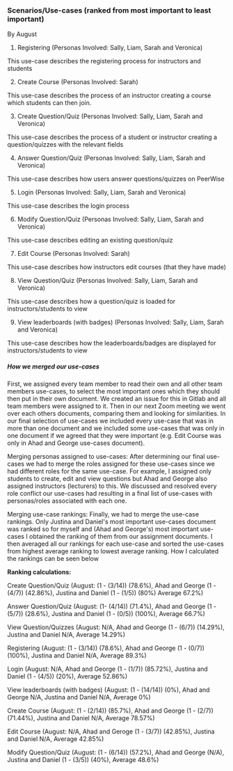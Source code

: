 ### Scenarios/Use-cases (ranked from most important to least important)
By August

1. Registering (Personas Involved: Sally, Liam, Sarah and Veronica)

This use-case describes the registering process for instructors and students

2. Create Course (Personas Involved: Sarah)

This use-case describes the process of an instructor creating a course which students can then join.

3. Create Question/Quiz (Personas Involved: Sally, Liam, Sarah and Veronica)

This use-case describes the process of a student or instructor creating a question/quizzes with the relevant fields

4. Answer Question/Quiz (Personas Involved: Sally, Liam, Sarah and Veronica)

This use-case describes how users answer questions/quizzes on PeerWise

5. Login (Personas Involved: Sally, Liam, Sarah and Veronica)

This use-case describes the login process

6. Modify Question/Quiz (Personas Involved: Sally, Liam, Sarah and Veronica)

This use-case describes editing an existing question/quiz

7. Edit Course (Personas Involved: Sarah)

This use-case describes how instructors edit courses (that they have made)

8. View Question/Quiz (Personas Involved: Sally, Liam, Sarah and Veronica)

This use-case describes how a question/quiz is loaded for instructors/students to view

9. View leaderboards (with badges) (Personas Involved: Sally, Liam, Sarah and Veronica)

This use-case describes how the leaderboards/badges are displayed for instructors/students to view

##### How we merged our use-cases
First, we assigned every team member to read their own and all other team members use-cases, to select the most important ones which they should then put in
their own document. We created an issue for this in Gitlab and all team members were assigned to it. Then in our next Zoom meeting we went over each others
documents, comparing them and looking for similarities. In our final selection of use-cases we included every use-case that was in more than one document
and we included some use-cases that was only in one document if we agreed that they were important (e.g. Edit Course was only in Ahad and George use-cases 
document).

Merging personas assigned to use-cases:
After determining our final use-cases we had to merge the roles assigned for these use-cases since we had different roles for the same use-case. For 
example, I assigned only students to create, edit and view questions but Ahad and George also assigned instructors (lecturers) to this. We discussed and
resolved every role conflict our use-cases had resulting in a final list of use-cases with personas/roles associated with each one.

Merging use-case rankings:
Finally, we had to merge the use-case rankings. Only Justina and Daniel's most important use-cases document was ranked so for myself and (Ahad and George's)
most important use-cases I obtained the ranking of them from our assignment documents. I then averaged all our rankings for each use-case and sorted the 
use-cases from highest average ranking to lowest average ranking. How I calculated the rankings can be seen below

**Ranking calculations:**

Create Question/Quiz (August: (1 - (3/14)) (78.6%), Ahad and George (1 - (4/7)) (42.86%), Justina and Daniel (1 - (1/5)) (80%) Average 67.2%)

Answer Question/Quiz (August: (1- (4/14)) (71.4%), Ahad and George (1 - (5/7)) (28.6%), Justina and Daniel (1 - (0/5)) (100%), Average 66.7%)

View Question/Quizzes (August: N/A, Ahad and George (1 - (6/7)) (14.29%), Justina and Daniel N/A, Average 14.29%)

Registering (August: (1 - (3/14)) (78.6%), Ahad and George (1 - (0/7)) (100%), Justina and Daniel N/A, Average 89.3%)

Login (August: N/A, Ahad and George (1 - (1/7)) (85.72%), Justina and Daniel (1 - (4/5)) (20%), Average 52.86%)

View leaderboards (with badges) (August: (1 - (14/14)) (0%), Ahad and George N/A, Justina and Daniel N/A, Average 0%)

Create Course (August: (1 - (2/14)) (85.7%), Ahad and George (1 - (2/7)) (71.44%), Justina and Daniel N/A, Average 78.57%)

Edit Course (August: N/A, Ahad and Geroge (1 - (3/7)) (42.85%), Justina and Daniel N/A, Average 42.85%)

Modify Question/Quiz (August: (1 - (6/14)) (57.2%), Ahad and George (N/A), Justina and Daniel (1 - (3/5)) (40%), Average 48.6%)